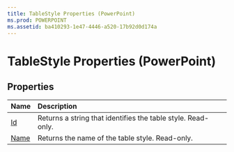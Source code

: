```yaml
---
title: TableStyle Properties (PowerPoint)
ms.prod: POWERPOINT
ms.assetid: ba410293-1e47-4446-a520-17b92d0d174a
---
```



# TableStyle Properties (PowerPoint)

## Properties



|**Name**|**Description**|
|:-----|:-----|
|[Id](tablestyle-id-property-powerpoint.md)|Returns a string that identifies the table style. Read-only.|
|[Name](tablestyle-name-property-powerpoint.md)|Returns the name of the table style. Read-only.|

